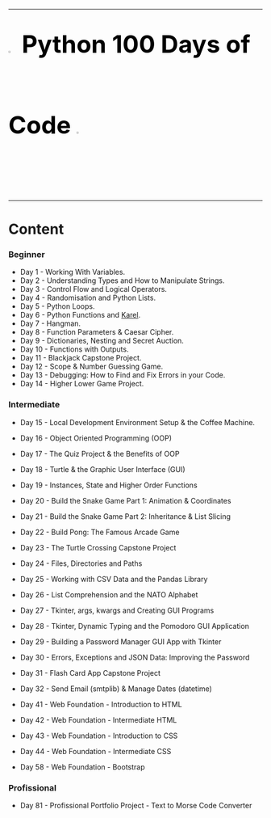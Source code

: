 ***
# <font color=u size=8><img src="https://cdn.jsdelivr.net/gh/devicons/devicon/icons/python/python-original.svg" width=3%> Python 100 Days of Code <img src="https://cdn.jsdelivr.net/gh/devicons/devicon/icons/python/python-original.svg" width=3%></font>
***

# Content
### Beginner
- Day 1 - Working With Variables.
- Day 2 - Understanding Types and How to Manipulate Strings.
- Day 3 - Control Flow and Logical Operators.
- Day 4 - Randomisation and Python Lists.
- Day 5 - Python Loops.
- Day 6 - Python Functions and <a href="https://reeborg.ca/">Karel</a>.
- Day 7 - Hangman.
- Day 8 - Function Parameters & Caesar Cipher.
- Day 9 - Dictionaries, Nesting and Secret Auction.
- Day 10 - Functions with Outputs.
- Day 11 - Blackjack Capstone Project.
- Day 12 - Scope & Number Guessing Game.
- Day 13 - Debugging: How to Find and Fix Errors in your Code.
- Day 14 - Higher Lower Game Project.

### Intermediate
- Day 15 - Local Development Environment Setup & the Coffee Machine.
- Day 16 - Object Oriented Programming (OOP)
- Day 17 - The Quiz Project & the Benefits of OOP
- Day 18 - Turtle & the Graphic User Interface (GUI)
- Day 19 - Instances, State and Higher Order Functions
- Day 20 - Build the Snake Game Part 1: Animation & Coordinates
- Day 21 - Build the Snake Game Part 2: Inheritance & List Slicing
- Day 22 - Build Pong: The Famous Arcade Game
- Day 23 - The Turtle Crossing Capstone Project
- Day 24 - Files, Directories and Paths
- Day 25 - Working with CSV Data and the Pandas Library
- Day 26 - List Comprehension and the NATO Alphabet
- Day 27 - Tkinter, args, kwargs and Creating GUI Programs
- Day 28 - Tkinter, Dynamic Typing and the Pomodoro GUI Application
- Day 29 - Building a Password Manager GUI App with Tkinter
- Day 30 - Errors, Exceptions and JSON Data: Improving the Password
- Day 31 - Flash Card App Capstone Project
- Day 32 - Send Email (smtplib) & Manage Dates (datetime)

  
- Day 41 - Web Foundation - Introduction to HTML
- Day 42 - Web Foundation - Intermediate HTML
- Day 43 - Web Foundation - Introduction to CSS
- Day 44 - Web Foundation - Intermediate CSS

  
- Day 58 - Web Foundation - Bootstrap

### Profissional
- Day 81 - Profissional Portfolio Project - Text to Morse Code Converter
